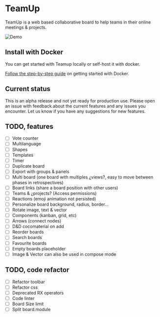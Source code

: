 # TeamUp

TeamUp is a web based collaborative board to help teams in their online meetings & projects.

![Demo](https://github.com/juanfran/team-up/blob/main/resources/demo-teamup-new.gif)

## Install with Docker

You can get started with Teamup locally or self-host it with docker.

[Follow the step-by-step guide](./INSTALL.md) on getting started with Docker.

## Current status

This is an alpha release and not yet ready for production use. Please open an issue with feedback about the current features and any issues you encounter. Let us know if you have any suggestions for new features.

## TODO, features

- [ ] Vote counter
- [ ] Multilanguage
- [ ] Shapes
- [ ] Templates
- [ ] Timer
- [ ] Duplicate board
- [ ] Export with groups & panels
- [ ] Multi board (one board with multiples ¿views?, easy to move between phases in retrospectives)
- [ ] Board links (share a board position with other users)
- [ ] Teams & ¿projects? (Access permissions)
- [ ] Reactions (emoji animation not persisted)
- [ ] Personalize board background, radius, border...
- [ ] Rotate image, text & vector
- [ ] Components (kanban, grid, etc)
- [ ] Arrows (connect nodes)
- [ ] D&D cocomaterial on add
- [ ] Reorder boards
- [ ] Search boards
- [ ] Favourite boards
- [ ] Empty boards placeholder
- [ ] Image & Vector can also be used in compose mode

## TODO, code refactor

- [ ] Refactor toolbar
- [ ] Refactor css
- [ ] Deprecated RX operators
- [ ] Code linter
- [ ] Board Size limit
- [ ] Split board.module
